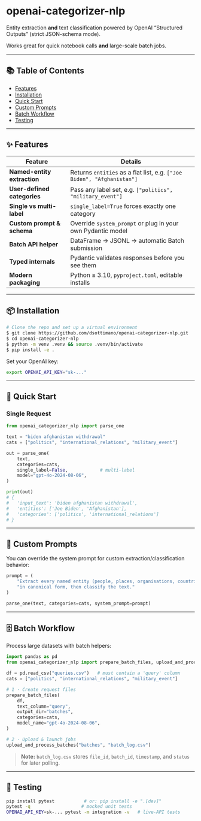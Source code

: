# openai-categorizer-nlp

Entity extraction **and** text classification powered by OpenAI “Structured Outputs” (strict JSON-schema mode).

Works great for quick notebook calls **and** large-scale batch jobs.

---

## 📚 Table of Contents
- [Features](#features)
- [Installation](#installation)
- [Quick Start](#quick-start)
- [Custom Prompts](#custom-prompts)
- [Batch Workflow](#batch-workflow)
- [Testing](#testing)

---

## ✨ Features

| Feature                   | Details                                                                 |
|--------------------------|------------------------------------------------------------------------|
| **Named-entity extraction** | Returns `entities` as a flat list, e.g. `["Joe Biden", "Afghanistan"]` |
| **User-defined categories** | Pass any label set, e.g. `["politics", "military_event"]`              |
| **Single vs multi-label**   | `single_label=True` forces exactly one category                         |
| **Custom prompt & schema**  | Override `system_prompt` or plug in your own Pydantic model             |
| **Batch API helper**        | DataFrame → JSONL → automatic Batch submission                          |
| **Typed internals**         | Pydantic validates responses before you see them                        |
| **Modern packaging**        | Python ≥ 3.10, `pyproject.toml`, editable installs                      |

---

## 📦 Installation

```bash
# Clone the repo and set up a virtual environment
$ git clone https://github.com/dsottimano/openai-categorizer-nlp.git
$ cd openai-categorizer-nlp
$ python -m venv .venv && source .venv/bin/activate
$ pip install -e .
```

Set your OpenAI key:
```bash
export OPENAI_API_KEY="sk-..."
```

---

## 🚀 Quick Start

### Single Request

```python
from openai_categorizer_nlp import parse_one

text = "biden afghanistan withdrawal"
cats = ["politics", "international_relations", "military_event"]

out = parse_one(
    text,
    categories=cats,
    single_label=False,            # multi-label
    model="gpt-4o-2024-08-06",
)

print(out)
# {
#   'input_text': 'biden afghanistan withdrawal',
#   'entities': ['Joe Biden', 'Afghanistan'],
#   'categories': ['politics', 'international_relations']
# }
```

---

## 📝 Custom Prompts

You can override the system prompt for custom extraction/classification behavior:

```python
prompt = (
    "Extract every named entity (people, places, organisations, countries) "
    "in canonical form, then classify the text."
)

parse_one(text, categories=cats, system_prompt=prompt)
```

---

## 🗄️ Batch Workflow

Process large datasets with batch helpers:

```python
import pandas as pd
from openai_categorizer_nlp import prepare_batch_files, upload_and_process_batches

df = pd.read_csv("queries.csv")   # must contain a 'query' column
cats = ["politics", "international_relations", "military_event"]

# 1 · Create request files
prepare_batch_files(
    df,
    text_column="query",
    output_dir="batches",
    categories=cats,
    model_name="gpt-4o-2024-08-06",
)

# 2 · Upload & launch jobs
upload_and_process_batches("batches", "batch_log.csv")
```

> **Note:** `batch_log.csv` stores `file_id`, `batch_id`, `timestamp`, and `status` for later polling.

---

## 🧪 Testing

```bash
pip install pytest           # or: pip install -e ".[dev]"
pytest -q                   # mocked unit tests
OPENAI_API_KEY=sk-... pytest -m integration -v   # live-API tests
```
